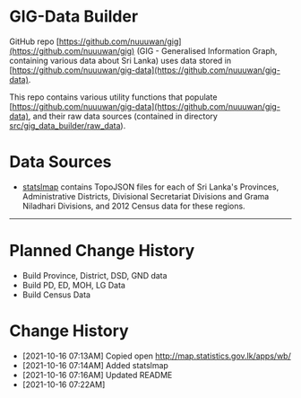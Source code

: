 # GIG-Data Builder

GitHub repo [https://github.com/nuuuwan/gig](https://github.com/nuuuwan/gig) (GIG - Generalised Information Graph, containing various data about Sri Lanka) uses data stored in [https://github.com/nuuuwan/gig-data](https://github.com/nuuuwan/gig-data).

This repo contains various utility functions that populate [https://github.com/nuuuwan/gig-data](https://github.com/nuuuwan/gig-data), and their raw data sources (contained in directory [src/gig_data_builder/raw_data](src/gig_data_builder/raw_data)).

# Data Sources

* [statslmap](src/gig_data_builder/raw_data/statslmap) contains TopoJSON files for each of Sri Lanka's Provinces, Administrative Districts, Divisional Secretariat Divisions and Grama Niladhari Divisions, and 2012 Census data for these regions.

---

# Planned Change History
* Build Province, District, DSD, GND data
* Build PD, ED, MOH, LG Data
* Build Census Data

# Change History
  *  [2021-10-16 07:13AM] Copied open http://map.statistics.gov.lk/apps/wb/
  *  [2021-10-16 07:14AM] Added statslmap
  *  [2021-10-16 07:16AM] Updated README
  *  [2021-10-16 07:22AM] 
